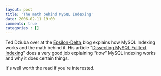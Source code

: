 ```yaml
---
layout: post
title: 'The math behind MySQL Indexing'
date: 2006-02-11 19:00
comments: true
categories : []
---  
```


Ted Dziuba over at the <a href="http://epsilondelta.wordpress.com/">Epsilon-Delta</a> blog explains how MySQL Indexing works and the math behind it. His article "<a href="http://epsilondelta.wordpress.com/2006/02/08/dissecting-mysql-fulltext-indexing/">Dissecting MySQL Fulltext Indexing</a>" does a very good job explaining <em>"how"</em> MySQL indexing works and why it does certain things.

It's well worth the read if you're interested.


